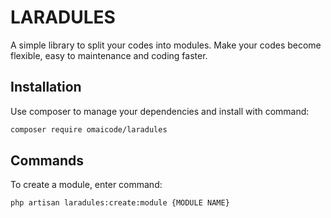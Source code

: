 LARADULES
=======
A simple library to split your codes into modules. Make your codes become flexible, easy to maintenance and coding faster.

Installation
------------

Use composer to manage your dependencies and install with command:

```bash
composer require omaicode/laradules
```
Commands
-------

To create a module, enter command:

```bash
php artisan laradules:create:module {MODULE NAME}
```